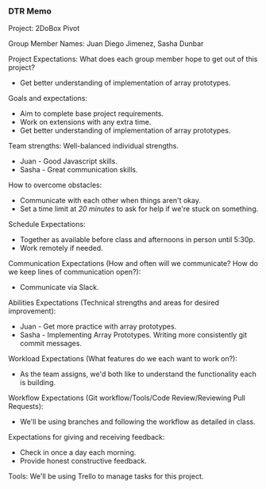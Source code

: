 ### DTR Memo

Project: 2DoBox Pivot

Group Member Names: Juan Diego Jimenez, Sasha Dunbar

Project Expectations: What does each group member hope to get out of this project?
* Get better understanding of implementation of array prototypes.

Goals and expectations:  
* Aim to complete base project requirements.  
* Work on extensions with any extra time.
* Get better understanding of implementation of array prototypes.

Team strengths: Well-balanced individual strengths.
* Juan - Good Javascript skills.
* Sasha -  Great communication skills.

How to overcome obstacles:  
* Communicate with each other when things aren't okay.  
* Set a time limit at *20 minutes* to ask for help if we're stuck on something.

Schedule Expectations:
* Together as available before class and afternoons in person until 5:30p.
* Work remotely if needed.

Communication Expectations (How and often will we communicate? How do we keep lines of communication open?):  
* Communicate via Slack.

Abilities Expectations (Technical strengths and areas for desired improvement):
* Juan - Get more practice with array prototypes.
* Sasha - Implementing Array Prototypes. Writing more consistently git commit messages.

Workload Expectations (What features do we each want to work on?):  
* As the team assigns, we'd both like to understand the functionality each is building.

Workflow Expectations (Git workflow/Tools/Code Review/Reviewing Pull Requests):
* We'll be using branches and following the workflow as detailed in class.

Expectations for giving and receiving feedback:
* Check in once a day each morning.
* Provide honest constructive feedback.

Tools: We'll be using Trello to manage tasks for this project.
